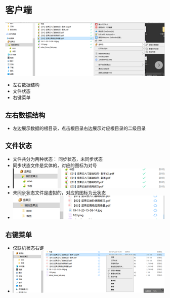 # 客户端
![](https://github.com/openthos/multiwin-analysis/blob/master/multiwindow/dongpeng/Nuts/icon/home_icon1.png)
  - 左右数据结构
  - 文件状态
  - 右键菜单

## 左右数据结构
  - 左边展示数据的根目录，点击根目录右边展示对应根目录的二级目录
## 文件状态
  - 文件共分为两种状态： 同步状态，未同步状态
  - 同步状态文件是实体的，对应的图标为对号
  - ![](https://github.com/openthos/multiwin-analysis/blob/master/multiwindow/dongpeng/Nuts/icon/home_icon3.png)
  - 未同步状态文件是虚拟的，对应的图标为云状态
  - ![](https://github.com/openthos/multiwin-analysis/blob/master/multiwindow/dongpeng/Nuts/icon/home_icon2.png)
## 右键菜单
  - 仅联机状态右键
  - ![](https://github.com/openthos/multiwin-analysis/blob/master/multiwindow/dongpeng/Nuts/icon/home_icon4.png)
